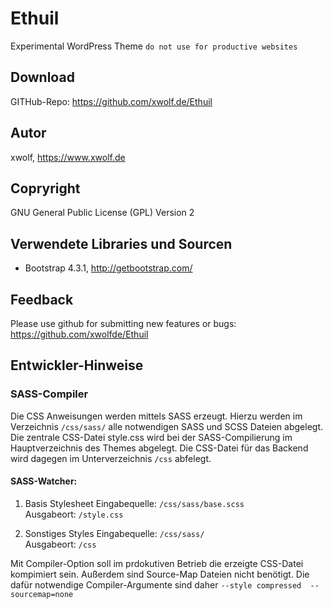 # Ethuil

Experimental WordPress Theme  ``do not use for productive websites``


## Download 

GITHub-Repo: https://github.com/xwolf.de/Ethuil


## Autor 
xwolf, https://www.xwolf.de

## Copryright

GNU General Public License (GPL) Version 2 


## Verwendete Libraries und Sourcen

* Bootstrap 4.3.1, http://getbootstrap.com/



## Feedback

Please use github for submitting new features or bugs:
 https://github.com/xwolfde/Ethuil


## Entwickler-Hinweise

### SASS-Compiler

Die CSS Anweisungen werden mittels SASS erzeugt. Hierzu werden im Verzeichnis 
```/css/sass/``` alle notwendigen SASS und SCSS Dateien abgelegt.
Die zentrale CSS-Datei style.css wird bei der SASS-Compilierung im  
Hauptverzeichnis des Themes abgelegt. Die CSS-Datei für das Backend wird 
dagegen im Unterverzeichnis ```/css``` abfelegt.

#### SASS-Watcher:

1. Basis Stylesheet
    Eingabequelle:   ```/css/sass/base.scss```   
    Ausgabeort:  ```/style.css```

2. Sonstiges Styles
    Eingabequelle:  ```/css/sass/```  
    Ausgabeort:     ```/css```

Mit Compiler-Option soll im prdokutiven Betrieb die erzeigte CSS-Datei kompimiert 
sein. Außerdem sind Source-Map Dateien nicht benötigt. Die dafür notwendige 
Compiler-Argumente sind daher ```--style compressed  --sourcemap=none```


 


